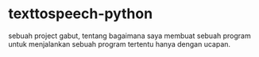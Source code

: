 # texttospeech-python
sebuah project gabut, tentang bagaimana saya membuat sebuah program untuk menjalankan sebuah program tertentu hanya dengan ucapan.
